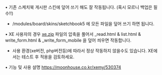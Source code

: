 • 기존 스케치북 게시판 스킨에 덮어 쓰기 해도 잘 작동됩니다.  (혹시 모르니 백업은 필수!!) 

 - /modules/board/skins/sketchbook5 에 모든 파일을 덮어 쓰기 하면 됩니다.

•  XE 사용자의 경우 [xe.zip](https://moonhouse.co.kr/files/download/link/592347/7ef94dfb2a377e2cfc64639d121fe536/xe.zip) 파일의 압축을 풀어서 _read.html & list.html & write_form.html & _write_form_mobile 을 덮어 씌우면 작동합니다.

 - 사용 환경(xe버전, php버전등)에 따라서 정상 작동하지 않을수도 있습니다. XE에서는 테스트 후 적용을 검토하세요.  

•  기능 및 사용 설명 https://moonhouse.co.kr/xemy/530374
